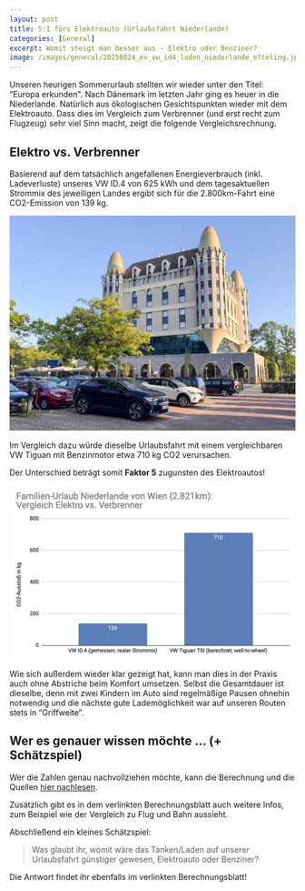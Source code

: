 ```yaml
---
layout: post
title: 5:1 fürs Elektroauto (Urlaubsfahrt Niederlande)
categories: [General]
excerpt: Womit steigt man besser aus - Elektro oder Benziner?
image: /images/general/20250824_ev_vw_id4_laden_niederlande_efteling.jpg
---
```


Unseren heurigen Sommerurlaub stellten wir wieder unter den Titel: “Europa erkunden".
Nach Dänemark im letzten Jahr ging es heuer in die Niederlande. Natürlich aus ökologischen Gesichtspunkten wieder mit dem Elektroauto.
Dass dies im Vergleich zum Verbrenner (und erst recht zum Flugzeug) sehr viel Sinn macht, zeigt die folgende Vergleichsrechnung.

## Elektro vs. Verbrenner

Basierend auf dem tatsächlich angefallenen Energieverbrauch (inkl. Ladeverluste) unseres VW ID.4 von 625 kWh und dem tagesaktuellen Strommix des jeweiligen Landes ergibt sich für die 2.800km-Fahrt eine CO2-Emission von 139 kg.

![Jakob Hürner](../images/general/20250824_ev_vw_id4_laden_niederlande_efteling.jpg)

Im Vergleich dazu würde dieselbe Urlaubsfahrt mit einem vergleichbaren VW Tiguan mit Benzinmotor etwa 710 kg CO2 verursachen. 

Der Unterschied beträgt somit **Faktor 5** zugunsten des Elektroautos!

![Jakob Hürner](../images/general/20250824_ev_laden_urlaubsfahrt_niederlande.jpg)


Wie sich außerdem wieder klar gezeigt hat, kann man dies in der Praxis auch ohne Abstriche beim Komfort umsetzen. Selbst die Gesamtdauer ist dieselbe, denn mit zwei Kindern im Auto sind regelmäßige Pausen ohnehin notwendig und die nächste gute Lademöglichkeit war auf unseren Routen stets in “Griffweite”.


## Wer es genauer wissen möchte … (+ Schätzspiel)

Wer die Zahlen genau nachvollziehen möchte, kann die Berechnung und die Quellen [hier nachlesen](https://docs.google.com/spreadsheets/d/1i_jJHJjevBsg62S7AUTlFe-zlrQlEKaFEi7EJrZuYFE/edit?usp=sharing).

Zusätzlich gibt es in dem verlinkten Berechnungsblatt auch weitere Infos, zum Beispiel wie der Vergleich zu Flug und Bahn aussieht.

Abschließend ein kleines Schätzspiel:

> Was glaubt ihr, womit wäre das Tanken/Laden auf unserer Urlaubsfahrt günstiger gewesen, Elektroauto oder Benziner?

Die Antwort findet ihr ebenfalls im verlinkten Berechnungsblatt!


